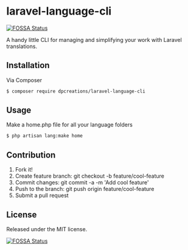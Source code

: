 # laravel-language-cli
[![FOSSA Status](https://app.fossa.com/api/projects/git%2Bgithub.com%2FDPCreations%2Flaravel-language-cli.svg?type=shield)](https://app.fossa.com/projects/git%2Bgithub.com%2FDPCreations%2Flaravel-language-cli?ref=badge_shield)

A handy little CLI for managing and simplifying your work with Laravel translations.

## Installation

Via Composer

``` bash
$ composer require dpcreations/laravel-language-cli
```

## Usage

Make a home.php file for all your language folders

``` bash
$ php artisan lang:make home
```

## Contribution
1. Fork it!
2. Create feature branch: git checkout -b feature/cool-feature
3. Commit changes: git commit -a -m 'Add cool feature'
4. Push to the branch: git push origin feature/cool-feature
5. Submit a pull request

## License

Released under the MIT license.


[![FOSSA Status](https://app.fossa.com/api/projects/git%2Bgithub.com%2FDPCreations%2Flaravel-language-cli.svg?type=large)](https://app.fossa.com/projects/git%2Bgithub.com%2FDPCreations%2Flaravel-language-cli?ref=badge_large)